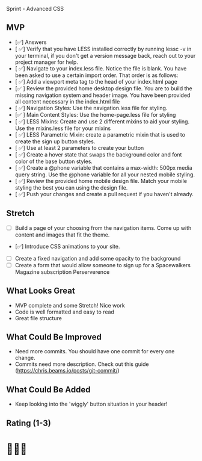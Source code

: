 Sprint - Advanced CSS

## MVP

- [✅] Answers
- [ ✅] Verify that you have LESS installed correctly by running lessc -v in your terminal, if you don't get a version message back, reach out to your project manager for help.
- [ ✅] Navigate to your index.less file. Notice the file is blank. You have been asked to use a certain import order. That order is as follows:
- [ ✅] Add a viewport meta tag to the head of your index.html page
- [✅ ] Review the provided home desktop design file. You are to build the missing navigation system and header image. You have been provided all content necessary in the index.html file
- [ ✅] Navigation Styles: Use the navigation.less file for styling.
- [✅ ] Main Content Styles: Use the home-page.less file for styling
- [ ✅] LESS Mixins: Create and use 2 different mixins to aid your styling. Use the mixins.less file for your mixins
- [ ✅] LESS Parametric Mixin: create a parametric mixin that is used to create the sign up button styles.
- [ ✅] Use at least 2 parameters to create your button
- [ ✅] Create a hover state that swaps the background color and font color of the base button styles.
- [ ✅] Create a @phone variable that contains a max-width: 500px media query string. Use the @phone variable for all your nested mobile styling.
- [ ✅] Review the provided home mobile design file. Match your mobile styling the best you can using the design file.
- [ ✅] Push your changes and create a pull request if you haven't already.

## Stretch

- [ ] Build a page of your choosing from the navigation items. Come up with content and images that fit the theme.
- [✅] Introduce CSS animations to your site.
- [ ] Create a fixed navigation and add some opacity to the background
- [ ] Create a form that would allow someone to sign up for a Spacewalkers Magazine subscription
      Perserverence

## What Looks Great

- MVP complete and some Stretch! Nice work
- Code is well formatted and easy to read
- Great file structure

## What Could Be Improved

- Need more commits. You should have one commit for every one change.
- Commits need more description. Check out this guide (https://chris.beams.io/posts/git-commit/)

## What Could Be Added

- Keep looking into the 'wiggly' button situation in your header!

## Rating (1-3)

# 🚀🚀🚀
